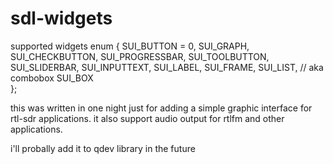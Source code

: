 sdl-widgets
===========

supported widgets
enum {
	SUI_BUTTON	= 0,
	SUI_GRAPH,
	SUI_CHECKBUTTON,
	SUI_PROGRESSBAR,
	SUI_TOOLBUTTON,
	SUI_SLIDERBAR,
	SUI_INPUTTEXT,
	SUI_LABEL,
	SUI_FRAME,
	SUI_LIST,		// aka combobox
	SUI_BOX			
};


this was written in one night just for adding a simple graphic interface for 
rtl-sdr applications. it also support audio output for rtlfm and other applications.

i'll probally add it to qdev library in the future

